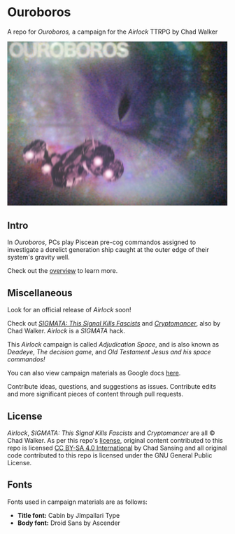 # Ouroboros

A repo for *Ouroboros,* a campaign for the *Airlock* TTRPG by Chad Walker

![Ouroboros banner](/images/ouroboros-title-1.png)

## Intro

In *Ouroboros*, PCs play Piscean pre-cog commandos assigned to investigate a derelict generation ship caught at the outer edge of their system's gravity well.

Check out the [overview](/player-resources/overview.md) to learn more.

## Miscellaneous

Look for an official release of *Airlock* soon!

Check out [*SIGMATA: This Signal Kills Fascists*](https://www.drivethrurpg.com/product/247973/SIGMATA-This-Signal-Kills-Fascists?src=hottest) and [*Cryptomancer*](http://cryptorpg.com), also by Chad Walker. *Airlock* is a *SIGMATA* hack.

This *Airlock* campaign is called *Adjudication Space*, and is also known as *Deadeye*, *The decision game*, and *Old Testament Jesus and his space commandos!*

You can also view campaign materials as Google docs [here](https://drive.google.com/open?id=1-FssGy07RWlhFZ8iE7CyldCQ5o3wq3yE).

Contribute ideas, questions, and suggestions as issues. Contribute edits and more significant pieces of content through pull requests.

## License

*Airlock*, *SIGMATA: This Signal Kills Fascists* and *Cryptomancer* are all © Chad Walker. As per this repo's [license](https://github.com/chadsansing/airlock-campaign/blob/master/LICENSE), original content contributed to this repo is licensed [CC BY-SA 4.0 International](https://creativecommons.org/licenses/by-sa/4.0/) by Chad Sansing and all original code contributed to this repo is licensed under the GNU General Public License.

## Fonts

Fonts used in campaign materials are as follows:

- **Title font:** Cabin by JImpallari Type
- **Body font:** Droid Sans by Ascender

